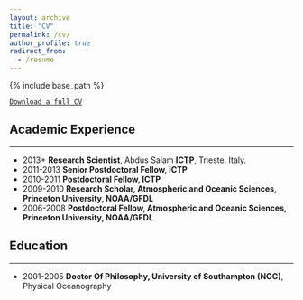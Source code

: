 ```yaml
---
layout: archive
title: "CV"
permalink: /cv/
author_profile: true
redirect_from:
  - /resume
---
```


{% include base_path %}

[`Download a full CV`](/files/RiccardoFarnetiCV.pdf)



## Academic Experience
___
* 2013+ __Research Scientist__, Abdus Salam __ICTP__, Trieste, Italy.
* 2011-2013 __Senior Postdoctoral Fellow, ICTP__
* 2010-2011 __Postdoctoral Fellow, ICTP__
* 2009-2010 __Research Scholar, Atmospheric and Oceanic Sciences, Princeton University, NOAA/GFDL__
* 2006-2008 __Postdoctoral Fellow, Atmospheric and Oceanic Sciences, Princeton University, NOAA/GFDL__

## Education
___
* 2001-2005 __Doctor Of Philosophy, University of Southampton (NOC)__, Physical Oceanography


  

  

  
